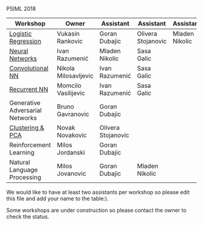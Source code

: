 PSIML 2018

|Workshop                                                                                             |Owner                | Assistant         | Assistant         | Assistant       |
|-----------------------------------------------------------------------------------------------------|---------------------|-------------------|-------------------|-----------------|
|[Logistic Regression](https://github.com/Petlja/PSIML/tree/master/workshops/LogisticRegression)      |Vukasin Rankovic     |Goran Dubajic      |Olivera Stojanovic |Mladen Nikolic   |
|[Neural Networks](https://github.com/Petlja/PSIML/tree/master/workshops/nn_backprop)                 |Ivan Razumenić       |Mladen Nikolic     |Sasa Galic         |                 |
|[Convolutional NN](https://github.com/Petlja/PSIML/tree/master/workshops/conv_nets)                  |Nikola Milosavljevic |Ivan Razumenić     |Sasa Galic         |                 |
|[Recurrent NN](https://github.com/Petlja/PSIML/tree/master/workshops/rnn)                            |Momcilo Vasilijevic  |Ivan Razumenić     |Sasa Galic         |                 |
|Generative Adversarial Networks                                                                      |Bruno Gavranovic     |Goran Dubajic      |                   |                 |
|[Clustering & PCA](https://github.com/Petlja/PSIML/tree/master/workshops/clustering_pca_autoencoders)|Novak Novakovic      |Olivera Stojanovic |                   |                 |
|Reinforcement Learning                                                                               |Milos Jordanski      |Goran Dubajic      |                   |                 |
|Natural Language Processing                                                                          |Milos Jovanovic      |Goran Dubajic      |Mladen Nikolic     |                 |

We would like to have at least two assistants per workshop so please edit this file and add your name to the table:).

Some workshops are under construction so please contact the owner to check the status.
